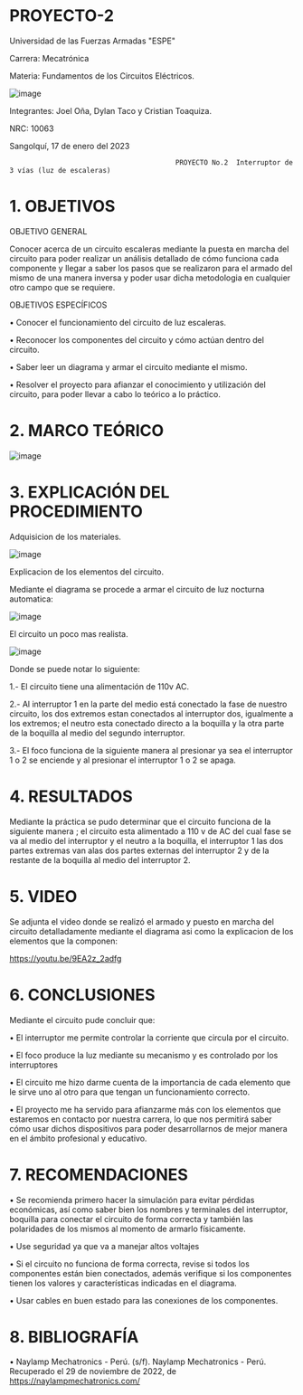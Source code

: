 # PROYECTO-2

Universidad de las Fuerzas Armadas "ESPE"

Carrera: Mecatrónica

Materia: Fundamentos de los Circuitos Eléctricos.

![image](https://user-images.githubusercontent.com/116817673/212878513-84171654-d91e-4b50-bfa4-a0d6a95cb118.png)

Integrantes: Joel Oña, Dylan Taco y Cristian Toaquiza.

NRC: 10063

Sangolquí,  17 de enero del 2023

                                             PROYECTO No.2  Interruptor de 3 vías (luz de escaleras)
                                             
# 1. OBJETIVOS

OBJETIVO GENERAL

Conocer acerca de un circuito escaleras mediante la puesta en marcha del circuito para poder realizar un análisis detallado de cómo funciona cada componente y llegar a saber los pasos que se realizaron para el armado del mismo de una manera inversa y poder usar dicha metodologia en cualquier otro campo que se requiere.

OBJETIVOS ESPECÍFICOS

• Conocer el funcionamiento del circuito de luz escaleras.

• Reconocer los componentes del circuito y cómo actúan dentro del circuito.

• Saber leer un diagrama y armar el circuito mediante el mismo.

• Resolver el proyecto para afianzar el conocimiento y utilización del circuito, para poder llevar a cabo lo teórico a lo práctico.

# 2. MARCO TEÓRICO

![image](https://user-images.githubusercontent.com/116817673/212894422-91baf056-0298-45d9-a0a8-6dadff660c96.png)


# 3. EXPLICACIÓN DEL PROCEDIMIENTO

Adquisicion de los materiales.

![image](https://user-images.githubusercontent.com/116817673/212881005-893e8cb4-d116-44a7-8434-312f8e5810ce.png)

Explicacion de los elementos del circuito.



Mediante el diagrama se procede a armar el circuito de luz nocturna automatica:

![image](https://user-images.githubusercontent.com/116817673/212882160-ff5d2f9e-a684-474a-8801-f2ecac4a83ca.png)

El circuito un  poco mas realista.

![image](https://user-images.githubusercontent.com/116817673/212882207-f2df7fe0-8a66-4088-8ff9-7eac9c148b6d.png)

Donde se puede notar lo siguiente:

1.- El circuito tiene una alimentación de 110v AC.

2.- Al interruptor 1 en la parte del medio está conectado la fase de nuestro circuito, los dos extremos estan conectados al interruptor dos, igualmente a los extremos; el neutro esta conectado directo a la boquilla y la otra parte de la boquilla al medio del segundo interruptor.

3.- El foco funciona de la siguiente manera al presionar ya sea el interruptor 1 o 2 se enciende y al presionar el interruptor 1 o 2 se apaga.

# 4. RESULTADOS

Mediante la práctica se pudo determinar que el circuito funciona de la siguiente manera ; el circuito esta alimentado a 110 v de AC del cual fase se va al medio del interruptor y el neutro a la boquilla, el interruptor 1 las dos partes extremas van alas dos partes externas del interruptor 2 y de la restante de la boquilla al medio del interruptor 2.

# 5. VIDEO

Se adjunta el video donde se realizó el armado y puesto en marcha del circuito detalladamente mediante el diagrama asi como la explicacion de los elementos que la componen:

https://youtu.be/9EA2z_2adfg

# 6. CONCLUSIONES

Mediante el circuito pude concluir que:

•	El interruptor me permite controlar la corriente que circula por el circuito.

•	El foco produce la luz mediante su mecanismo y es controlado por los interruptores

•	El circuito me hizo darme cuenta de la importancia de cada elemento que le sirve uno al otro para que tengan un funcionamiento correcto.

•	El proyecto me ha servido para afianzarme más con los elementos que estaremos en contacto por nuestra carrera, lo que nos permitirá saber cómo usar dichos dispositivos para poder desarrollarnos de mejor manera en el ámbito profesional y educativo.

# 7. RECOMENDACIONES

• Se recomienda primero hacer la simulación para evitar pérdidas económicas, así como saber bien los nombres y terminales del interruptor, boquilla para conectar el circuito de forma correcta y también las polaridades de los mismos al momento de armarlo físicamente.

• Use seguridad ya que va a manejar altos voltajes

• Si el circuito no funciona de forma correcta, revise si todos los componentes están bien conectados, además verifique si los componentes tienen los valores y características indicadas en el diagrama.

• Usar cables en buen estado para las conexiones de los componentes.

# 8. BIBLIOGRAFÍA

•	Naylamp Mechatronics - Perú. (s/f). Naylamp Mechatronics - Perú. Recuperado el 29 de noviembre de 2022, de https://naylampmechatronics.com/
























